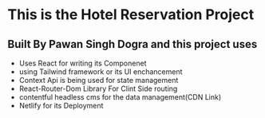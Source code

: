 # This is the Hotel Reservation Project
## Built By Pawan Singh Dogra and this project uses
- Uses React for writing its Componenet
- using Tailwind framework or its UI enchancement
- Context Api is being used for state management
- React-Router-Dom Library For Clint Side routing
- contentful headless cms for the data management(CDN Link)
- Netlify for its Deployment